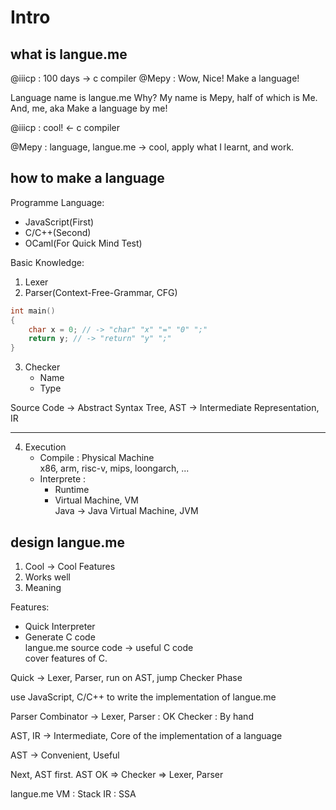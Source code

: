 # Intro
## what is langue.me
@iiicp : 100 days -> c compiler
@Mepy : Wow, Nice!
Make a language!

Language name is langue.me
Why? My name is Mepy, half of which is Me. And, me, aka Make a language by me!

@iiicp : cool! <- c compiler

@Mepy : language, langue.me -> cool, apply what I learnt, and work.

## how to make a language
Programme Language: 
- JavaScript(First)
- C/C++(Second)
- OCaml(For Quick Mind Test)

Basic Knowledge: 
1. Lexer
2. Parser(Context-Free-Grammar, CFG)

```c
int main()
{
    char x = 0; // -> "char" "x" "=" "0" ";"
    return y; // -> "return" "y" ";"
}
```

3. Checker
    - Name
    - Type

Source Code -> Abstract Syntax Tree, AST -> Intermediate Representation, IR 

---

4. Execution
    - Compile : Physical Machine \
        x86, arm, risc-v, mips, loongarch, ...
    - Interprete : 
        - Runtime
        - Virtual Machine, VM \
            Java -> Java Virtual Machine, JVM
        

## design langue.me
1. Cool -> Cool Features
2. Works well
3. Meaning

Features:
- Quick Interpreter
- Generate C code \
    langue.me source code -> useful C code \
    cover features of C.

Quick -> Lexer, Parser, run on AST, jump Checker Phase

use JavaScript, C/C++ to write the implementation of langue.me

Parser Combinator -> Lexer, Parser : OK
Checker : By hand

AST, IR -> Intermediate, Core of the implementation of a language

AST -> Convenient, Useful

Next, AST first. AST OK => Checker => Lexer, Parser

langue.me VM : Stack
IR : SSA 
